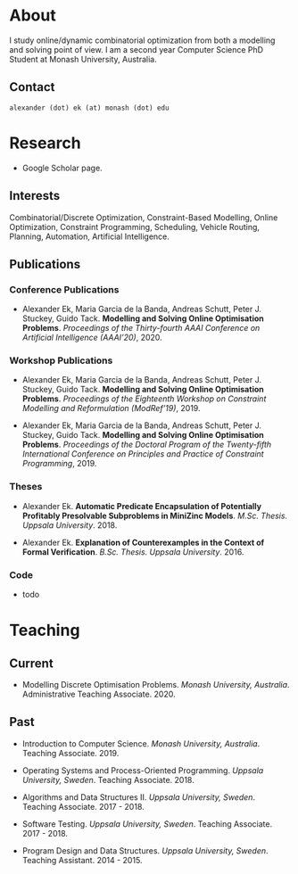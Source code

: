 # About

I study online/dynamic combinatorial optimization from both a modelling and solving point of view.
I am a second year Computer Science PhD Student at Monash University, Australia.

## Contact

`alexander (dot) ek (at) monash (dot) edu`

# Research

- Google Scholar page.

## Interests

Combinatorial/Discrete Optimization, Constraint-Based Modelling, Online Optimization, Constraint Programming, Scheduling, Vehicle Routing, Planning, Automation, Artificial Intelligence.

## Publications

### Conference Publications

* Alexander Ek, Maria Garcia de la Banda, Andreas Schutt, Peter J. Stuckey, Guido Tack.
**Modelling and Solving Online Optimisation Problems**.
*Proceedings of the Thirty-fourth AAAI Conference on Artificial Intelligence (AAAI’20)*, 2020.

### Workshop Publications

* Alexander Ek, Maria Garcia de la Banda, Andreas Schutt, Peter J. Stuckey, Guido Tack.
**Modelling and Solving Online Optimisation Problems**.
*Proceedings of the Eighteenth Workshop on Constraint Modelling and Reformulation (ModRef’19)*, 2019.

* Alexander Ek, Maria Garcia de la Banda, Andreas Schutt, Peter J. Stuckey, Guido Tack.
**Modelling and Solving Online Optimisation Problems**.
*Proceedings of the Doctoral Program of the Twenty-fifth International Conference on Principles and Practice of Constraint Programming*, 2019.

### Theses

* Alexander Ek.
**Automatic Predicate Encapsulation of Potentially Profitably Presolvable Subproblems in MiniZinc Models**.
*M.Sc. Thesis. Uppsala University*. 2018.

* Alexander Ek.
**Explanation of Counterexamples in the Context of Formal Verification**.
*B.Sc. Thesis. Uppsala University*. 2016.

### Code

* todo

# Teaching

## Current

* Modelling Discrete Optimisation Problems. *Monash University, Australia*. Administrative Teaching Associate. 2020.

## Past

* Introduction to Computer Science. *Monash University, Australia*. Teaching Associate. 2019.

* Operating Systems and Process-Oriented Programming. *Uppsala University, Sweden*. Teaching Associate. 2018.

* Algorithms and Data Structures II. *Uppsala University, Sweden*. Teaching Associate. 2017 - 2018.

* Software Testing. *Uppsala University, Sweden*. Teaching Associate. 2017 - 2018.

* Program Design and Data Structures. *Uppsala University, Sweden*. Teaching Assistant. 2014 - 2015.

